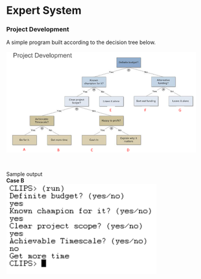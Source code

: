 # Expert System
### Project Development
A simple program built according to the decision tree below. <br/><br/>
<img src="img/projdev_dt.PNG" width=700>

<br/>

Sample output <br/>
**Case B** <br/>
<img src="img/projdev_b.PNG" width=400>
